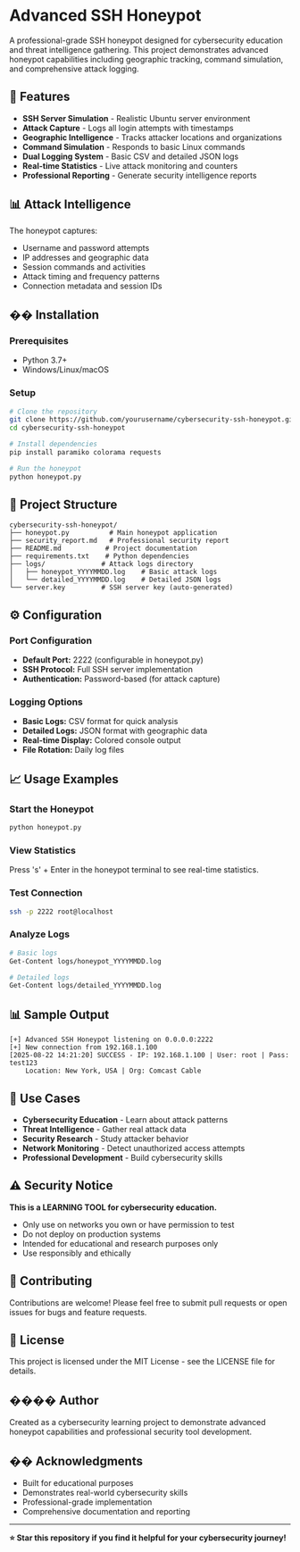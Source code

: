 # Advanced SSH Honeypot

A professional-grade SSH honeypot designed for cybersecurity education and threat intelligence gathering. This project demonstrates advanced honeypot capabilities including geographic tracking, command simulation, and comprehensive attack logging.

## 🚀 Features

- **SSH Server Simulation** - Realistic Ubuntu server environment
- **Attack Capture** - Logs all login attempts with timestamps
- **Geographic Intelligence** - Tracks attacker locations and organizations
- **Command Simulation** - Responds to basic Linux commands
- **Dual Logging System** - Basic CSV and detailed JSON logs
- **Real-time Statistics** - Live attack monitoring and counters
- **Professional Reporting** - Generate security intelligence reports

## 📊 Attack Intelligence

The honeypot captures:
- Username and password attempts
- IP addresses and geographic data
- Session commands and activities
- Attack timing and frequency patterns
- Connection metadata and session IDs

## ��️ Installation

### Prerequisites
- Python 3.7+
- Windows/Linux/macOS

### Setup
```bash
# Clone the repository
git clone https://github.com/yourusername/cybersecurity-ssh-honeypot.git
cd cybersecurity-ssh-honeypot

# Install dependencies
pip install paramiko colorama requests

# Run the honeypot
python honeypot.py
```

## 📁 Project Structure

```
cybersecurity-ssh-honeypot/
├── honeypot.py          # Main honeypot application
├── security_report.md   # Professional security report
├── README.md           # Project documentation
├── requirements.txt    # Python dependencies
├── logs/              # Attack logs directory
│   ├── honeypot_YYYYMMDD.log    # Basic attack logs
│   └── detailed_YYYYMMDD.log    # Detailed JSON logs
└── server.key         # SSH server key (auto-generated)
```

## ⚙️ Configuration

### Port Configuration
- **Default Port:** 2222 (configurable in honeypot.py)
- **SSH Protocol:** Full SSH server implementation
- **Authentication:** Password-based (for attack capture)

### Logging Options
- **Basic Logs:** CSV format for quick analysis
- **Detailed Logs:** JSON format with geographic data
- **Real-time Display:** Colored console output
- **File Rotation:** Daily log files

## 📈 Usage Examples

### Start the Honeypot
```bash
python honeypot.py
```

### View Statistics
Press 's' + Enter in the honeypot terminal to see real-time statistics.

### Test Connection
```bash
ssh -p 2222 root@localhost
```

### Analyze Logs
```bash
# Basic logs
Get-Content logs/honeypot_YYYYMMDD.log

# Detailed logs
Get-Content logs/detailed_YYYYMMDD.log
```

## 📊 Sample Output

```
[+] Advanced SSH Honeypot listening on 0.0.0.0:2222
[+] New connection from 192.168.1.100
[2025-08-22 14:21:20] SUCCESS - IP: 192.168.1.100 | User: root | Pass: test123
    Location: New York, USA | Org: Comcast Cable
```

## 🎯 Use Cases

- **Cybersecurity Education** - Learn about attack patterns
- **Threat Intelligence** - Gather real attack data
- **Security Research** - Study attacker behavior
- **Network Monitoring** - Detect unauthorized access attempts
- **Professional Development** - Build cybersecurity skills

## ⚠️ Security Notice

**This is a LEARNING TOOL for cybersecurity education.**
- Only use on networks you own or have permission to test
- Do not deploy on production systems
- Intended for educational and research purposes only
- Use responsibly and ethically

## 🤝 Contributing

Contributions are welcome! Please feel free to submit pull requests or open issues for bugs and feature requests.

## 📝 License

This project is licensed under the MIT License - see the LICENSE file for details.

## ��‍�� Author

Created as a cybersecurity learning project to demonstrate advanced honeypot capabilities and professional security tool development.

## �� Acknowledgments

- Built for educational purposes
- Demonstrates real-world cybersecurity skills
- Professional-grade implementation
- Comprehensive documentation and reporting

---

**⭐ Star this repository if you find it helpful for your cybersecurity journey!**
